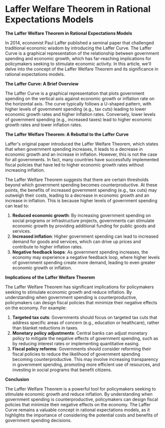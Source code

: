 # Laffer Welfare Theorem in Rational Expectations Models

**The Laffer Welfare Theorem in Rational Expectations Models**

In 2014, economist Paul Laffer published a seminal paper that challenged traditional economic wisdom by introducing the Laffer Curve. The Laffer Curve is a graphical representation of the relationship between government spending and economic growth, which has far-reaching implications for policymakers seeking to stimulate economic activity. In this article, we'll delve into the concept of the Laffer Welfare Theorem and its significance in rational expectations models.

**The Laffer Curve: A Brief Overview**

The Laffer Curve is a graphical representation that plots government spending on the vertical axis against economic growth or inflation rate on the horizontal axis. The curve typically follows a U-shaped pattern, with higher levels of government spending (e.g., tax cuts) leading to lower economic growth rates and higher inflation rates. Conversely, lower levels of government spending (e.g., increased taxes) lead to higher economic growth rates and lower inflation rates.

**The Laffer Welfare Theorem: A Rebuttal to the Laffer Curve**

Laffer's original paper introduced the Laffer Welfare Theorem, which states that when government spending increases, it leads to a decrease in economic growth and an increase in inflation. However, this is not the case for all governments. In fact, many countries have successfully implemented fiscal policies that have led to higher economic growth rates without increasing inflation.

The Laffer Welfare Theorem suggests that there are certain thresholds beyond which government spending becomes counterproductive. At these points, the benefits of increased government spending (e.g., tax cuts) may outweigh their costs, leading to a decrease in economic growth and an increase in inflation. This is because higher levels of government spending can lead to:

1. **Reduced economic growth**: By increasing government spending on social programs or infrastructure projects, governments can stimulate economic growth by providing additional funding for public goods and services.
2. **Increased inflation**: Higher government spending can lead to increased demand for goods and services, which can drive up prices and contribute to higher inflation rates.
3. **Negative feedback loops**: As government spending increases, the economy may experience a negative feedback loop, where higher levels of government spending create more demand, leading to even greater economic growth or inflation.

**Implications of the Laffer Welfare Theorem**

The Laffer Welfare Theorem has significant implications for policymakers seeking to stimulate economic growth and reduce inflation. By understanding when government spending is counterproductive, policymakers can design fiscal policies that minimize their negative effects on the economy. For example:

1. **Targeted tax cuts**: Governments should focus on targeted tax cuts that address specific areas of concern (e.g., education or healthcare), rather than blanket reductions in taxes.
2. **Monetary policy adjustments**: Central banks can adjust monetary policy to mitigate the negative effects of government spending, such as by reducing interest rates or implementing quantitative easing.
3. **Fiscal policy reforms**: Governments should consider reforming their fiscal policies to reduce the likelihood of government spending becoming counterproductive. This may involve increasing transparency in government spending, promoting more efficient use of resources, and investing in social programs that benefit citizens.

**Conclusion**

The Laffer Welfare Theorem is a powerful tool for policymakers seeking to stimulate economic growth and reduce inflation. By understanding when government spending is counterproductive, policymakers can design fiscal policies that minimize their negative effects on the economy. The Laffer Curve remains a valuable concept in rational expectations models, as it highlights the importance of considering the potential costs and benefits of government spending decisions.
